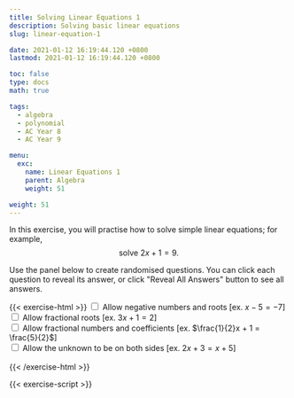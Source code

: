 ```yaml
---
title: Solving Linear Equations 1
description: Solving basic linear equations
slug: linear-equation-1

date: 2021-01-12 16:19:44.120 +0800
lastmod: 2021-01-12 16:19:44.120 +0800

toc: false
type: docs
math: true

tags:
  - algebra
  - polynomial
  - AC Year 8
  - AC Year 9

menu:
  exc:
    name: Linear Equations 1
    parent: Algebra
    weight: 51

weight: 51
---
```


In this exercise, you will practise how to solve simple linear equations; for example, $$ \text{solve}~2x + 1 = 9. $$

Use the panel below to create randomised questions. You can click each question to reveal its answer, or click "Reveal All Answers" button to see all answers.

{{< exercise-html >}}
<input type="checkbox" id="neg0" />
<label for="neg0">Allow negative numbers and roots [ex. $x - 5 = -7$] </label><br />
<input type="checkbox" id="frac0" />
<label for="frac0">Allow fractional roots [ex. $3x + 1 = 2$] </label><br />
<input type="checkbox" id="frac1" />
<label for="frac1">Allow fractional numbers and coefficients [ex. $\frac{1}{2}x + 1 = \frac{5}{2}$] </label><br />
<input type="checkbox" id="both" />
<label for="both">Allow the unknown to be on both sides [ex. $2x+3 = x+5$] </label><br />
<br>
{{< /exercise-html >}}

{{< exercise-script >}}

<script>
  function genQs() {
    // Question area
    const qbox = document.getElementById("questions");
    const qinst = document.getElementById("instructions");
    // Read value from the form
    const nq = document.getElementById("nq").value;
    let neg0,frac0,frac1,both;
    [neg0,frac0,frac1,both] = 
      ["neg0","frac0","frac1","both"].map(isChecked);
    // Sanity check
    nqIsNumber = /[\d+]/.test(nq);
    if (!nqIsNumber || nq<1 || nq>10 ) {
      qbox.innerHTML = "Error: Invalid number of questions!";
      return;
    }
    // Coefficients
    const maxCoeff = 9;
    const poolCoeff = arange(1, maxCoeff);
    const poolAns = arange(0, maxCoeff);
    if (neg0) {
      poolCoeff.push(...arange(-maxCoeff, -1));
      poolAns.push(...arange(-maxCoeff, -1));
    }
    const poolLett = 'abcdefghijkmnpqrstuvwxyz'.split('');
    // Make questions
    qinst.innerHTML = "Solve the following linear equations.";
    qbox.innerHTML = "";
    for (let i = 0; i < nq; i++) {
      const lett = choice(poolLett);
      const ans = new Frac(choice(poolAns), frac0? choice(poolAns,"z") : 1);
      let lhs = new Poly([0, ans.d], lett);
      let rhs = ans.mult(ans.d);
      const op1 = new Frac(choice(poolAns, "z"), frac1? choice(poolAns, "z") : 1);
      const op2 = new Frac(choice(poolAns), frac1? choice(poolAns, "z") : 1);

      lhs = lhs.mult(op1).add(op2);
      rhs = rhs.mult(op1).add(op2);

      if (both) {
        const generator = () => new Frac(choice(poolAns), frac1? choice(poolAns, "z") : 1);
        const poly2 = new Poly(genCoeffs(1, generator, 1), lett);
        lhs = lhs.add(poly2);
        rhs = poly2.add(rhs);
      }
      
      const qTex = `${lhs.tex()} = ${rhs.tex()}`;
      const aTex = `\\boldsymbol{\\iff ${lett}=${ans.tex()}}`;
      render(qTex, aTex).then((li) => {
        qbox.appendChild(li);
      });
    }
    return;
  }
</script>